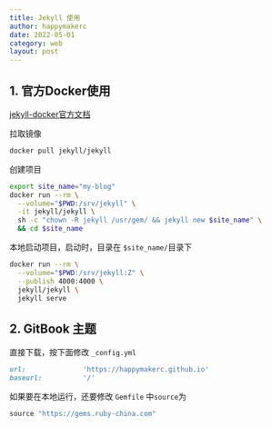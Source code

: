 ```yaml
---
title: Jekyll 使用
author: happymakerc
date: 2022-05-01
category: web
layout: post
---
```


## 1. 官方Docker使用

[jekyll-docker官方文档](https://github.com/envygeeks/jekyll-docker/blob/master/README.md)

拉取镜像

```bash
docker pull jekyll/jekyll
```

创建项目

```bash
export site_name="my-blog"
docker run --rm \
  --volume="$PWD:/srv/jekyll" \
  -it jekyll/jekyll \
  sh -c "chown -R jekyll /usr/gem/ && jekyll new $site_name" \
  && cd $site_name
```

本地启动项目，启动时，目录在 `$site_name/`目录下

```bash
docker run --rm \
  --volume="$PWD:/srv/jekyll:Z" \
  --publish 4000:4000 \
  jekyll/jekyll \
  jekyll serve
```



## 2. GitBook 主题

直接下载，按下面修改 `_config.yml` 

```ruby
url:              'https://happymakerc.github.io'
baseurl:          '/'
```

如果要在本地运行，还要修改 `Gemfile` 中`source`为

```ruby
source "https://gems.ruby-china.com"
```

